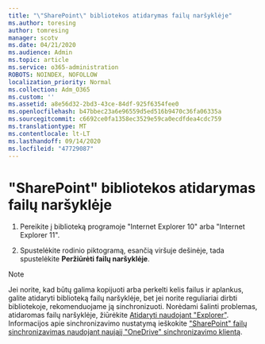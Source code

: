 ```yaml
---
title: "\"SharePoint\" bibliotekos atidarymas failų naršyklėje"
ms.author: toresing
author: tomresing
manager: scotv
ms.date: 04/21/2020
ms.audience: Admin
ms.topic: article
ms.service: o365-administration
ROBOTS: NOINDEX, NOFOLLOW
localization_priority: Normal
ms.collection: Adm_O365
ms.custom: ''
ms.assetid: a8e56d32-2bd3-43ce-84df-925f6354fee0
ms.openlocfilehash: b47bbec23a6e96559d5ed516b9470c36fa06335a
ms.sourcegitcommit: c6692ce0fa1358ec3529e59ca0ecdfdea4cdc759
ms.translationtype: MT
ms.contentlocale: lt-LT
ms.lasthandoff: 09/14/2020
ms.locfileid: "47729087"
---
```

# <a name="open-a-sharepoint-library-in-file-explorer"></a>"SharePoint" bibliotekos atidarymas failų naršyklėje

1. Pereikite į biblioteką programoje "Internet Explorer 10" arba "Internet Explorer 11". 
    
2. Spustelėkite rodinio piktogramą, esančią viršuje dešinėje, tada spustelėkite **Peržiūrėti failų naršyklėje**.
    
> [!NOTE]
> Jei norite, kad būtų galima kopijuoti arba perkelti kelis failus ir aplankus, galite atidaryti biblioteką failų naršyklėje, bet jei norite reguliariai dirbti bibliotekoje, rekomenduojame ją sinchronizuoti. Norėdami šalinti problemas, atidaromas failų naršyklėje, žiūrėkite [Atidaryti naudojant "Explorer"](https://go.microsoft.com/fwlink/?linkid=871665). Informacijos apie sinchronizavimo nustatymą ieškokite ["SharePoint" failų sinchronizavimas naudojant naująjį "OneDrive" sinchronizavimo klientą](https://go.microsoft.com/fwlink/?linkid=871666). 
  

